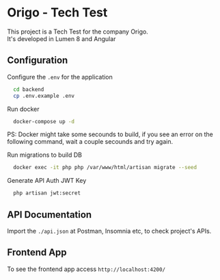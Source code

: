 # Origo - Tech Test

This project is a Tech Test for the company Origo. \
It's developed in Lumen 8 and Angular

## Configuration

Configure the `.env` for the application
```bash
  cd backend
  cp .env.example .env
```

Run docker
```bash
  docker-compose up -d
```
PS: Docker might take some secounds to build, if you see an error on the following command, wait a couple secounds and try again.

Run migrations to build DB
```bash
  docker exec -it php php /var/www/html/artisan migrate --seed
```

Generate API Auth JWT Key
```bash
  php artisan jwt:secret 
```

## API Documentation

Import the `./api.json` at Postman, Insomnia etc, to check project's APIs.

## Frontend App

To see the frontend app access `http://localhost:4200/`